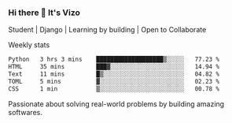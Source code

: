### Hi there 👋 It's Vizo

Student | Django | Learning by building | Open to Collaborate

Weekly stats
<!--START_SECTION:waka-->

```txt
Python   3 hrs 3 mins    ███████████████████▒░░░░░   77.23 %
HTML     35 mins         ███▓░░░░░░░░░░░░░░░░░░░░░   14.94 %
Text     11 mins         █▒░░░░░░░░░░░░░░░░░░░░░░░   04.82 %
TOML     5 mins          ▓░░░░░░░░░░░░░░░░░░░░░░░░   02.23 %
CSS      1 min           ▒░░░░░░░░░░░░░░░░░░░░░░░░   00.78 %
```

<!--END_SECTION:waka-->


Passionate about solving real-world problems by building amazing softwares.
